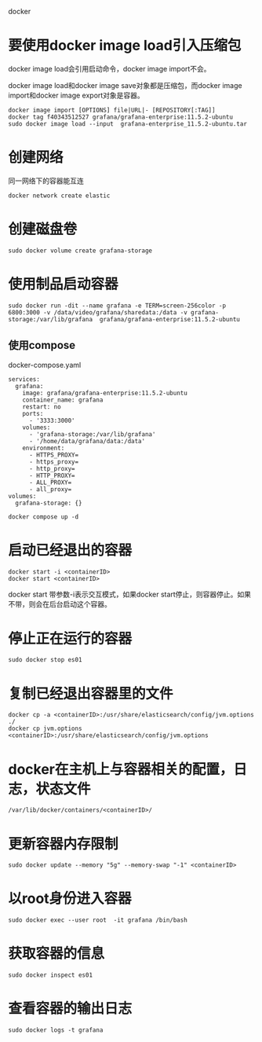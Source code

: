 docker

# 要使用docker image load引入压缩包

docker image load会引用启动命令，docker image import不会。

docker image load和docker image save对象都是压缩包，而docker image import和docker image export对象是容器。

```
docker image import [OPTIONS] file|URL|- [REPOSITORY[:TAG]]
docker tag f40343512527 grafana/grafana-enterprise:11.5.2-ubuntu
sudo docker image load --input  grafana-enterprise_11.5.2-ubuntu.tar
```

# 创建网络

同一网络下的容器能互连

```
docker network create elastic
```

# 创建磁盘卷

```
sudo docker volume create grafana-storage
```



# 使用制品启动容器

```
sudo docker run -dit --name grafana -e TERM=screen-256color -p 6800:3000 -v /data/video/grafana/sharedata:/data -v grafana-storage:/var/lib/grafana  grafana/grafana-enterprise:11.5.2-ubuntu
```

## 使用compose

docker-compose.yaml

```
services:
  grafana:
    image: grafana/grafana-enterprise:11.5.2-ubuntu
    container_name: grafana
    restart: no
    ports:
      - '3333:3000'
    volumes:
      - 'grafana-storage:/var/lib/grafana'
      - '/home/data/grafana/data:/data'
    environment:
      - HTTPS_PROXY=
      - https_proxy=
      - http_proxy=
      - HTTP_PROXY=
      - ALL_PROXY=
      - all_proxy=
volumes:
  grafana-storage: {}
```

```
docker compose up -d
```

# 启动已经退出的容器

```
docker start -i <containerID>
docker start <containerID>
```

docker start 带参数-i表示交互模式，如果docker start停止，则容器停止。如果不带，则会在后台启动这个容器。

# 停止正在运行的容器

```
sudo docker stop es01
```

# 复制已经退出容器里的文件

```
docker cp -a <containerID>:/usr/share/elasticsearch/config/jvm.options   ./
docker cp jvm.options <containerID>:/usr/share/elasticsearch/config/jvm.options
```

# docker在主机上与容器相关的配置，日志，状态文件

```
/var/lib/docker/containers/<containerID>/
```

# 更新容器内存限制

```
sudo docker update --memory "5g" --memory-swap "-1" <containerID>
```

# 以root身份进入容器

```shell
sudo docker exec --user root  -it grafana /bin/bash
```

# 获取容器的信息

```shell
sudo docker inspect es01
```

# 查看容器的输出日志

```shell
sudo docker logs -t grafana
```


